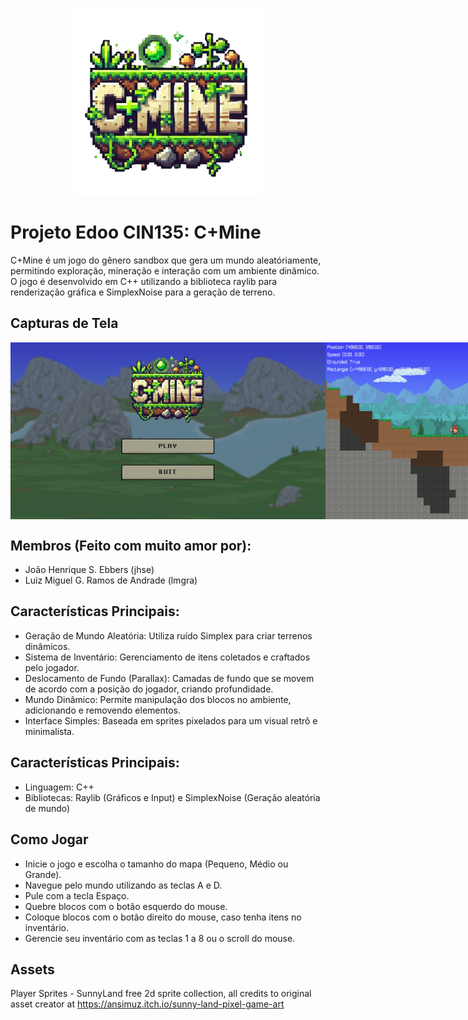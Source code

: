 <p align="center">
  <img src="release/sprites/logo.png" width="300" height="300" alt="C+Mine, nome do jogo">
</p>

# Projeto Edoo CIN135: C+Mine
C+Mine é um jogo do gênero sandbox que gera um mundo aleatóriamente, permitindo exploração, mineração e interação com um ambiente dinâmico. O jogo é desenvolvido em C++ utilizando a biblioteca raylib para renderização gráfica e SimplexNoise para a geração de terreno.

## Capturas de Tela
<div style="display: flex; justify-content: space-around;">
  <img src="release/sprites/menupixel.png" alt="Imagem 1">
  <img src="release/sprites/capturacmine1.png" alt="Imagem 2" width="412">
  <img src="release/sprites/capturacmine3.png" alt="Imagem 3" width="412">
</div>

## Membros (Feito com muito amor por): 
* João Henrique S. Ebbers (jhse)
* Luiz Miguel G. Ramos de Andrade (lmgra)

## Características Principais:
* Geração de Mundo Aleatória: Utiliza ruído Simplex para criar terrenos dinâmicos.
* Sistema de Inventário: Gerenciamento de itens coletados e craftados pelo jogador.
* Deslocamento de Fundo (Parallax): Camadas de fundo que se movem de acordo com a posição do jogador, criando profundidade.
* Mundo Dinâmico: Permite manipulação dos blocos no ambiente, adicionando e removendo elementos.
* Interface Simples: Baseada em sprites pixelados para um visual retrô e minimalista.

## Características Principais:
* Linguagem: C++
* Bibliotecas: Raylib (Gráficos e Input) e SimplexNoise (Geração aleatória de mundo)

## Como Jogar
* Inicie o jogo e escolha o tamanho do mapa (Pequeno, Médio ou Grande).
* Navegue pelo mundo utilizando as teclas A e D.
* Pule com a tecla Espaço.
* Quebre blocos com o botão esquerdo do mouse.
* Coloque blocos com o botão direito do mouse, caso tenha itens no inventário.
* Gerencie seu inventário com as teclas 1 a 8 ou o scroll do mouse.

## Assets
Player Sprites - SunnyLand free 2d sprite collection, all credits to original asset creator at https://ansimuz.itch.io/sunny-land-pixel-game-art
